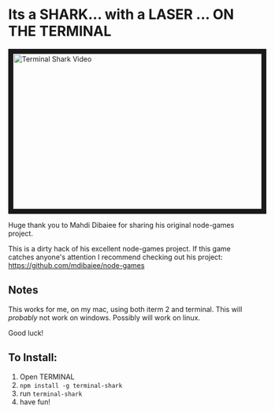 # Its a SHARK... with a LASER ... ON THE TERMINAL

<a href="http://www.youtube.com/watch?feature=player_embedded&v=lNqhIBe_k8Q
" target="_blank"><img src="http://img.youtube.com/vi/lNqhIBe_k8Q/0.jpg" 
alt="Terminal Shark Video" width="560" height="315" border="10" frameborder="0" allowfullscreen /></a>

Huge thank you to Mahdi Dibaiee for sharing his original node-games project.

This is a dirty hack of his excellent node-games project.
If this game catches anyone's attention I recommend checking out his project: https://github.com/mdibaiee/node-games

## Notes
This works for me, on my mac, using both iterm 2 and terminal.
This will _probably_ not work on windows.
Possibly will work on linux.

Good luck!

## To Install:

1.  Open TERMINAL
2.  `npm install -g terminal-shark`
3.  run `terminal-shark`
4.  have fun!


